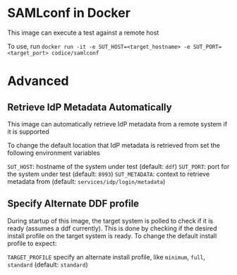 # SAMLconf in Docker

This image can execute a test against a remote host

To use, run `docker run -it -e SUT_HOST=<target_hostname> -e SUT_PORT=<target_port> codice/samlconf`

# Advanced

## Retrieve IdP Metadata Automatically

This image can automatically retrieve IdP metadata from a remote system if it is supported

To change the default location that IdP metadata is retrieved from set the following environment variables

`SUT_HOST`: hostname of the system under test (default: `ddf`)
`SUT_PORT`: port for the system under test (default: `8993`)
`SUT_METADATA`: context to retrieve metadata from (default: `services/idp/login/metadata`)

## Specify Alternate DDF profile

During startup of this image, the target system is polled to check if it is ready (assumes a ddf currently).
This is done by checking if the desired install profile on the target system is ready. To change the default install profile to expect:

`TARGET_PROFILE` specify an alternate install profile, like `minimum`, `full`, `standard` (default: `standard`)
